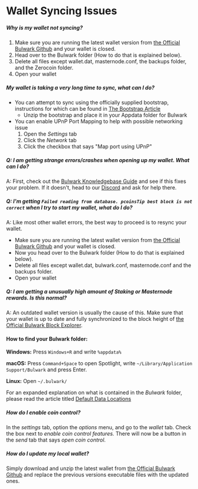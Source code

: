 # Wallet Syncing Issues

##### Why is my wallet not syncing? 

1. Make sure you are running the latest wallet version from [the Official Bulwark Github](https://github.com/bulwark-crypto/Bulwark/releases) and your wallet is closed.
2. Head over to the Bulwark folder (How to do that is explained below).
3. Delete all files except wallet.dat, masternode.conf, the backups folder, and the Zerocoin folder.
4. Open your wallet

##### My wallet is taking a very long time to sync, what can I do?

* You can attempt to sync using the officially supplied bootstrap, instructions for which can be found in [The Bootstrap Article](https://kb.bulwarkcrypto.com/Information/Bootstrap/)
    * Unzip the bootstrap and place it in your Appdata folder for Bulwark
* You can enable UPnP Port Mapping to help with possible networking issue
    1. Open the *Settings* tab
    2. Click the *Network* tab
    3. Click the checkbox that says "Map port using UPnP"


##### Q: I am getting strange errors/crashes when opening up my wallet. What can I do?

A: First, check out the [Bulwark Knowledgebase Guide](http://kb.bulwarkcrypto.site/FAQs/General-Wallet-Issues/) and see if this fixes your problem. If it doesn't, head to our [Discord](https://discord.me/bulwarkcrypto) and ask for help there.

##### Q: I'm getting `Failed reading from database. pcoinsTip best block is not correct` when I try to start my wallet, what do I do?

A: Like most other wallet errors, the best way to proceed is to resync your wallet.

* Make sure you are running the latest wallet version from [the Official Bulwark Github](https://github.com/bulwark-crypto/Bulwark/releases) and your wallet is closed.
* Now you head over to the Bulwark folder (How to do that is explained below).
* Delete all files except wallet.dat, bulwark.conf, masternode.conf and the backups folder.
* Open your wallet

##### Q: I am getting a unusually high amount of Staking or Masternode rewards. Is this normal?

A: An outdated wallet version is usually the cause of this. Make sure that your wallet is up to date and fully synchronized to the block height of [the Official Bulwark Block Explorer](https://explorer.bulwarkcrypto.com/).

#### How to find your Bulwark folder:

**Windows:** Press `Windows+R` and write `%appdata%`

**macOS:** Press `Command+Space` to open Spotlight, write `~/Library/Application Support/Bulwark` and press Enter.

**Linux:** Open `~/.bulwark/`

For an expanded explanation on what is contained in the *Bulwark* folder, please read the article titled [Default Data Locations](https://kb.bulwarkcrypto.com/Information/Default-Data-Locations/)

##### How do I enable coin control?

In the *settings* tab, option the *options* menu, and go to the *wallet* tab. Check the box next to *enable coin control features.* There will now be a button in the *send* tab that says *open coin control*.

##### How do I update my local wallet?

Simply download and unzip the latest wallet from [the Official Bulwark Github](https://github.com/bulwark-crypto/Bulwark/releases) and replace the previous versions executable files with the updated ones. 